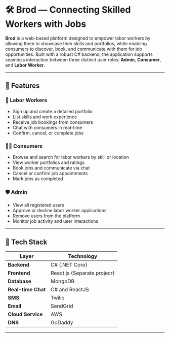 # 🛠️ Brod — Connecting Skilled Workers with Jobs

**Brod** is a web-based platform designed to empower labor workers by allowing them to showcase their skills and portfolios, while enabling consumers to discover, book, and communicate with them for job opportunities. Built with a robust C# backend, the application supports seamless interaction between three distinct user roles: **Admin**, **Consumer**, and **Labor Worker**.

---

## 🚀 Features

### 👷 Labor Workers
- Sign up and create a detailed portfolio
- List skills and work experience
- Receive job bookings from consumers
- Chat with consumers in real-time
- Confirm, cancel, or complete jobs

### 🧑‍💼 Consumers
- Browse and search for labor workers by skill or location
- View worker portfolios and ratings
- Book jobs and communicate via chat
- Cancel or confirm job appointments
- Mark jobs as completed

### 🛡️ Admin
- View all registered users
- Approve or decline labor worker applications
- Remove users from the platform
- Monitor job activity and user interactions

---

## 🧰 Tech Stack

| Layer        | Technology     |
|--------------|----------------|
| **Backend**  | C# (.NET Core) |
| **Frontend** | React.js (Separate projecr) |
| **Database** | MongoDB|
| **Real-time Chat** | C# and ReactJS |
| **SMS** | Twilio |
| **Email** | SendGrid |
| **Cloud Service** | AWS |
| **DNS** | GoDaddy |

---

